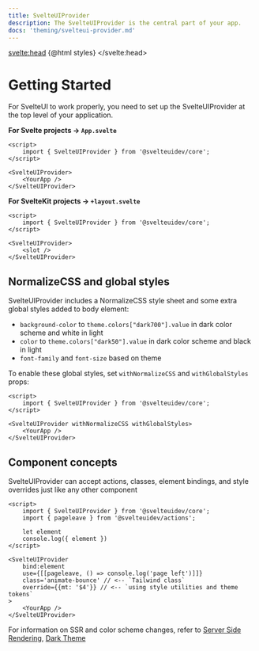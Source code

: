 ```yaml
---
title: SvelteUIProvider
description: The SvelteUIProvider is the central part of your app.
docs: 'theming/svelteui-provider.md'
---
```


<script>
    import { Heading, Preview } from 'components'
    import { Prism } from "@svelteuidev/prism";

    const styles = `<style id='svelteui-inject-body' type='text/css'>.article>*:nth-child(3){margin-top:15rem!important;}@media(max-width: 800px){.article>*:nth-child(3){margin-top:18rem!important;}}<\/style>`;

    const step1 = `
    `
</script>

<svelte:head>
{@html styles}
</svelte:head>

<Heading />

# Getting Started

For SvelteUI to work properly, you need to set up the SvelteUIProvider at the top level of your application.

**For Svelte projects -> `App.svelte`**

```svelte
<script>
	import { SvelteUIProvider } from '@svelteuidev/core';
</script>

<SvelteUIProvider>
	<YourApp />
</SvelteUIProvider>
```

**For SvelteKit projects -> `+layout.svelte`**

```svelte
<script>
	import { SvelteUIProvider } from '@svelteuidev/core';
</script>

<SvelteUIProvider>
	<slot />
</SvelteUIProvider>
```

## NormalizeCSS and global styles

SvelteUIProvider includes a NormalizeCSS style sheet and some extra global styles added to body element:

- `background-color` to `theme.colors["dark700"].value` in dark color scheme and white in light
- `color` to `theme.colors["dark50"].value` in dark color scheme and black in light
- `font-family` and `font-size` based on theme

To enable these global styles, set `withNormalizeCSS` and `withGlobalStyles` props:

```svelte
<script>
	import { SvelteUIProvider } from '@svelteuidev/core';
</script>

<SvelteUIProvider withNormalizeCSS withGlobalStyles>
	<YourApp />
</SvelteUIProvider>
```

## Component concepts

SvelteUIProvider can accept actions, classes, element bindings, and style overrides just like any other component

```svelte
<script>
	import { SvelteUIProvider } from '@svelteuidev/core';
	import { pageleave } from '@svelteuidev/actions';

    let element
    console.log({ element })
</script>

<SvelteUIProvider
    bind:element
    use={[[pageleave, () => console.log('page left')]]}
    class='animate-bounce' // <-- `Tailwind class`
    override={{mt: '$4'}} // <-- `using style utilities and theme tokens`
>
	<YourApp />
</SvelteUIProvider>
```

For information on SSR and color scheme changes, refer to [Server Side Rendering](theming/ssr), [Dark Theme](theming/dark-theme)
